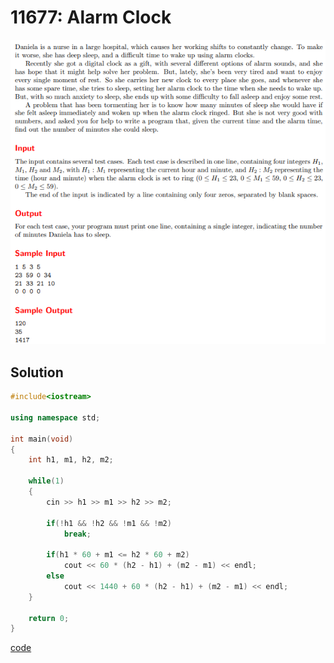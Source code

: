 # 11677: Alarm Clock
![11677: Alarm Clock](https://github.com/Offliners/UVa-writeup/blob/main/Problem/level1/11677/11677.PNG)

## Solution
```C++
#include<iostream>

using namespace std;

int main(void)
{
	int h1, m1, h2, m2;
	
	while(1)
	{
		cin >> h1 >> m1 >> h2 >> m2;
		
		if(!h1 && !h2 && !m1 && !m2)
			break;
			
		if(h1 * 60 + m1 <= h2 * 60 + m2)
			cout << 60 * (h2 - h1) + (m2 - m1) << endl;
		else
			cout << 1440 + 60 * (h2 - h1) + (m2 - m1) << endl;		
	}
	
	return 0;
}
```
[code](11677.cpp)
